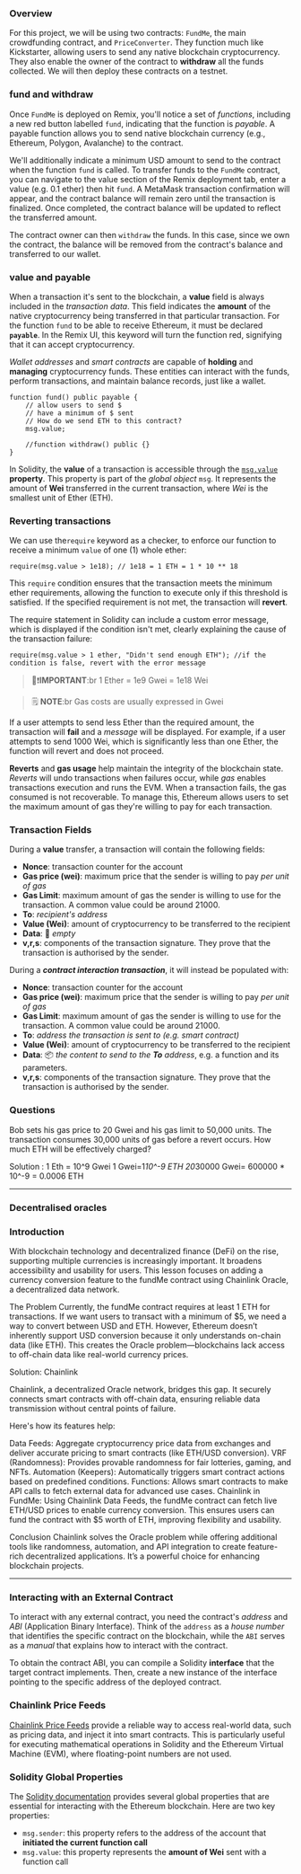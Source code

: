 ### Overview

For this project, we will be using two contracts: `FundMe`, the main crowdfunding contract, and `PriceConverter`. 
They function much like Kickstarter, allowing users to send any native blockchain cryptocurrency. 
They also enable the owner of the contract to **withdraw** all the funds collected. We will then deploy these contracts on a testnet.

### fund and withdraw

Once `FundMe` is deployed on Remix, you'll notice a set of _functions_, including a new red 
button labelled `fund`, indicating that the function is _payable_. A payable function allows 
you to send native blockchain currency (e.g., Ethereum, Polygon, Avalanche) to the contract.

We'll additionally indicate a minimum USD amount to send to the contract when the function 
`fund` is called. To transfer funds to the `FundMe` contract, you can navigate to the value 
section of the Remix deployment tab, enter a value (e.g. 0.1 ether) then hit `fund`. A MetaMask 
transaction confirmation will appear, and the contract balance will remain zero until the transaction 
is finalized. Once completed, the contract balance will be updated to reflect the transferred amount.

The contract owner can then `withdraw` the funds. In this case, since we own the contract, the balance will be 
removed from the contract's balance and transferred to our wallet.

### value and payable

When a transaction it's sent to the blockchain, a **value** field is always included in the _transaction data_. 
This field indicates the **amount** of the native cryptocurrency being transferred in that particular transaction.
For the function `fund` to be able to receive Ethereum, it must be declared **`payable`**. 
In the Remix UI, this keyword will turn the function red, signifying that it can accept cryptocurrency.

_Wallet addresses_ and _smart contracts_ are capable of **holding** and **managing** cryptocurrency funds. 
These entities can interact with the funds, perform transactions, and maintain balance records, just like a wallet.

```
function fund() public payable {
    // allow users to send $
    // have a minimum of $ sent
    // How do we send ETH to this contract?
    msg.value;

    //function withdraw() public {}
}
```

In Solidity, the **value** of a transaction is accessible through the [`msg.value`](https://docs.soliditylang.org/en/develop/units-and-global-variables.html#special-variables-and-functions) **property**. This property is part of the _global object_ `msg`. 
It represents the amount of **Wei** transferred in the current transaction, where _Wei_ is the smallest unit of Ether (ETH).

### Reverting transactions

We can use the`require` keyword as a checker, to enforce our function to receive a minimum `value` of one (1) whole ether:

```
require(msg.value > 1e18); // 1e18 = 1 ETH = 1 * 10 ** 18
```
This `require` condition ensures that the transaction meets the minimum ether requirements, allowing the function to execute 
only if this threshold is satisfied. If the specified requirement is not met, the transaction will **revert**.

The require statement in Solidity can include a custom error message, which is displayed if the condition isn't met, 
clearly explaining the cause of the transaction failure:

```
require(msg.value > 1 ether, "Didn't send enough ETH"); //if the condition is false, revert with the error message
```

> 👀❗**IMPORTANT**:br
> 1 Ether = 1e9 Gwei = 1e18 Wei

> 🗒️ **NOTE**:br
> Gas costs are usually expressed in Gwei

If a user attempts to send less Ether than the required amount, the transaction will **fail** and a _message_ will be displayed. For example, if a user attempts to send 1000 Wei, which is significantly less than one Ether, the function will revert and does not proceed.

**Reverts** and **gas usage** help maintain the integrity of the blockchain state. _Reverts_ will undo transactions when failures occur, while _gas_ enables transactions execution and runs the EVM. When a transaction fails, the gas consumed is not recoverable. To manage this, Ethereum allows users to set the maximum amount of gas they're willing to pay for each transaction.

### Transaction Fields

During a **value** transfer, a transaction will contain the following fields:

* **Nonce**: transaction counter for the account
* **Gas price (wei)**: maximum price that the sender is willing to pay _per unit of gas_
* **Gas Limit**: maximum amount of gas the sender is willing to use for the transaction. A common value could be around 21000.
* **To**: _recipient's address_
* **Value (Wei)**: amount of cryptocurrency to be transferred to the recipient
* **Data**: 🫙 _empty_
* **v,r,s**: components of the transaction signature. They prove that the transaction is authorised by the sender.

During a _**contract interaction transaction**_, it will instead be populated with:

* **Nonce**: transaction counter for the account
* **Gas price (wei)**: maximum price that the sender is willing to pay _per unit of gas_
* **Gas Limit**: maximum amount of gas the sender is willing to use for the transaction. A common value could be around 21000.
* **To**: _address the transaction is sent to (e.g. smart contract)_
* **Value (Wei)**: amount of cryptocurrency to be transferred to the recipient
* **Data**: 📦 _the content to send to the_ _**To**_ _address_, e.g. a function and its parameters.
* **v,r,s**: components of the transaction signature. They prove that the transaction is authorised by the sender.


### Questions
Bob sets his gas price to 20 Gwei and his gas limit to 50,000 units. 
The transaction consumes 30,000 units of gas before a revert occurs. How much ETH will be effectively charged?

Solution : 1 Eth = 10^9 Gwei
1 Gwei=1*10^-9 ETH
20*30000 Gwei= 600000 * 10^-9 = 0.0006 ETH

-------
### Decentralised oracles
### Introduction
With blockchain technology and decentralized finance (DeFi) on the rise, supporting multiple currencies is increasingly important. It broadens accessibility and usability for users. This lesson focuses on adding a currency conversion feature to the fundMe contract using Chainlink Oracle, a decentralized data network.

The Problem
Currently, the fundMe contract requires at least 1 ETH for transactions. If we want users to transact with a minimum of $5, we need a way to convert between USD and ETH. However, Ethereum doesn’t inherently support USD conversion because it only understands on-chain data (like ETH). This creates the Oracle problem—blockchains lack access to off-chain data like real-world currency prices.

Solution: Chainlink

Chainlink, a decentralized Oracle network, bridges this gap. It securely connects smart contracts with off-chain data, ensuring reliable data transmission without central points of failure.

Here's how its features help:

Data Feeds: Aggregate cryptocurrency price data from exchanges and deliver accurate pricing to smart contracts (like ETH/USD conversion).
VRF (Randomness): Provides provable randomness for fair lotteries, gaming, and NFTs.
Automation (Keepers): Automatically triggers smart contract actions based on predefined conditions.
Functions: Allows smart contracts to make API calls to fetch external data for advanced use cases.
Chainlink in FundMe: Using Chainlink Data Feeds, the fundMe contract can fetch live ETH/USD prices to enable currency conversion. This ensures users can fund the contract with $5 worth of ETH, improving flexibility and usability.

Conclusion Chainlink solves the Oracle problem while offering additional tools like randomness, automation, and API integration to create feature-rich decentralized applications. It’s a powerful choice for enhancing blockchain projects.

---
### Interacting with an External Contract

To interact with any external contract, you need the contract's _address_ and _ABI_ (Application Binary Interface). Think of the `address` as a _house number_ that identifies the specific contract on the blockchain, while the `ABI` serves as a _manual_ that explains how to interact with the contract.

To obtain the contract ABI, you can compile a Solidity **interface** that the target contract implements. Then, create a new instance of the interface pointing to the specific address of the deployed contract.

### Chainlink Price Feeds

[Chainlink Price Feeds](https://docs.chain.link/docs/using-chainlink-reference-contracts/) provide a reliable way to access real-world data, such as pricing data, and inject it into smart contracts. This is particularly useful for executing mathematical operations in Solidity and the Ethereum Virtual Machine (EVM), where floating-point numbers are not used.

### Solidity Global Properties

The [Solidity documentation](https://docs.soliditylang.org/en/latest/cheatsheet.html#block-and-transaction-properties) provides several global properties that are essential for interacting with the Ethereum blockchain. Here are two key properties:

* `msg.sender`: this property refers to the address of the account that **initiated the current function call**
* `msg.value`: this property represents the **amount of Wei** sent with a function call
